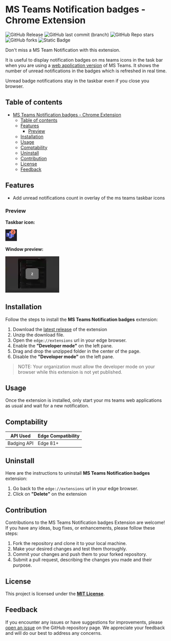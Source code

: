 # MS Teams Notification badges - Chrome Extension

![GitHub Release](https://img.shields.io/github/v/release/devoldoak/msteams-notification-badges)
![GitHub last commit (branch)](https://img.shields.io/github/last-commit/devoldoak/msteams-notification-badges/main)
![GitHub Repo stars](https://img.shields.io/github/stars/devoldoak/msteams-notification-badges)
![GitHub forks](https://img.shields.io/github/forks/devoldoak/msteams-notification-badges)
![Static Badge](https://img.shields.io/badge/Chrome-Extension-blue)

Don't miss a MS Team Notification with this extension.

It is useful to display notification badges on ms teams icons in the task bar when you are using a [web application version](https://support.microsoft.com/en-us/topic/install-manage-or-uninstall-apps-in-microsoft-edge-0c156575-a94a-45e4-a54f-3a84846f6113) of MS Teams. It shows the number of unread notifications in the badges which is refreshed in real time.

Unread badge notifications stay in the taskbar even if you close you browser.

## Table of contents

- [MS Teams Notification badges - Chrome Extension](#ms-teams-notification-badges---chrome-extension)
  - [Table of contents](#table-of-contents)
  - [Features](#features)
    - [Preview](#preview)
  - [Installation](#installation)
  - [Usage](#usage)
  - [Comptability](#comptability)
  - [Uninstall](#uninstall)
  - [Contribution](#contribution)
  - [License](#license)
  - [Feedback](#feedback)

## Features

- Add unread notifications count in overlay of the ms teams taskbar icons

### Preview

**Taskbar icon:**

![Taskbar Icon](preview/taskbaricon.png)

**Window preview:** 

![Window preview](preview/windowpreview.png)

## Installation 

Follow the steps to install the **MS Teams Notification badges** extension:

1. Download the [latest release](https://github.com/devoldoak/msteams-notification-badges/archive/refs/tags/1.0.0.zip) of the extension
2. Unzip the download file.
3. Open the `edge://extensions` url in your edge browser.
4. Enable the **"Developer mode"** on the left pane.
5. Drag and drop the unzipped folder in the center of the page.
6. Disable the **"Developer mode"** on the left pane.

> NOTE: Your organization must allow the developer mode on your browser while this extension is not yet published.

## Usage

Once the extension is installed, only start your ms teams web applications as usual and wait for a new notification.

## Comptability

| API Used              | Edge Compatibility    |
|-----------------------|-----------------------|
| Badging API           | Edge 81+              |

## Uninstall

Here are the instructions to uninstall **MS Teams Notification badges** extension:

1. Go back to the `edge://extensions` url in your edge browser.
2. Click on **"Delete"** on the extension

## Contribution

Contributions to the MS Teams Notification badges Extension are welcome! If you have any ideas, bug fixes, or enhancements, please follow these steps:

1. Fork the repository and clone it to your local machine.
2. Make your desired changes and test them thoroughly.
3. Commit your changes and push them to your forked repository.
4. Submit a pull request, describing the changes you made and their purpose.

## License

This project is licensed under the [**MIT License**](./LICENSE).

## Feedback 

If you encounter any issues or have suggestions for improvements, please [open an issue](https://github.com/devoldoak/msteams-notification-badges/issues) on the GitHub repository page. We appreciate your feedback and will do our best to address any concerns.
